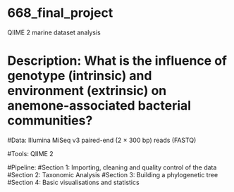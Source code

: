 # 668_final_project
QIIME 2 marine dataset analysis
# Description: What is the influence of genotype (intrinsic) and environment (extrinsic) on anemone-associated bacterial communities?

#Data: Illumina MiSeq v3 paired-end (2 × 300 bp) reads (FASTQ)

#Tools: QIIME 2

#Pipeline: 
#Section 1: Importing, cleaning and quality control of the data
#Section 2: Taxonomic Analysis
#Section 3: Building a phylogenetic tree
#Section 4: Basic visualisations and statistics



 
